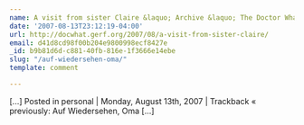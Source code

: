 ```yaml
---
name: A visit from sister Claire &laquo; Archive &laquo; The Doctor What
date: '2007-08-13T23:12:19-04:00'
url: http://docwhat.gerf.org/2007/08/a-visit-from-sister-claire/
email: d41d8cd98f00b204e9800998ecf8427e
_id: b9b81d6d-c881-40fb-816e-1f3666e14ebe
slug: "/auf-wiedersehen-oma/"
template: comment

---
```


[...] Posted in personal | Monday, August 13th, 2007 | Trackback  &laquo; previously: Auf Wiedersehen, Oma [...]
